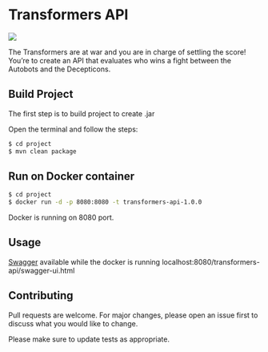 # Transformers API

![](https://image.flaticon.com/icons/png/128/813/813484.png)

The Transformers are at war and you are in charge of settling the score! You’re to create an API
that evaluates who wins a fight between the Autobots and the Decepticons.

## Build Project

The first step is to build project to create .jar

Open the terminal and follow the steps:

```bash
$ cd project
$ mvn clean package
```

## Run on Docker container

```bash
$ cd project
$ docker run -d -p 8080:8080 -t transformers-api-1.0.0
```

Docker is running on 8080 port.

## Usage

[Swagger](localhost:8080/transformers-api/swagger-ui.html) available while the docker is running
localhost:8080/transformers-api/swagger-ui.html


## Contributing
Pull requests are welcome. For major changes, please open an issue first to discuss what you would like to change.

Please make sure to update tests as appropriate.


